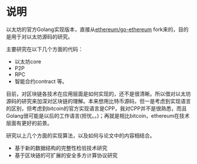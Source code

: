 # 说明

以太坊的官方Golang实现版本，直接从[ethereum/go-ethereum](https://github.com/ethereum/go-ethereum) fork来的，目的是用于对以太坊源码的研究。

主要研究在以下几个方面的代码：
- 以太坊core
- P2P
- RPC
- 智能合约contract
等。

目前，对区块链各技术在应用层面是如何实现的，还不是很清晰。所以借对以太坊源码的研究来加深对区块链的理解。本来想用比特币源码，但一是考虑到实现语言的区别，但考虑到bitcoin的官方实现语言是CPP，我对CPP并不是很熟悉，而且Golang很可能是以后的工作语言(担忧。。)；再就是相比bitcoin，ethereum在技术层面有更好的前景。

研究以上几个方面的实现算法，以及如何与论文中的内容相结合。
- 基于新的数据结构的完整性检验技术研究
- 基于区块链的可扩展的安全多方计算协议研究
